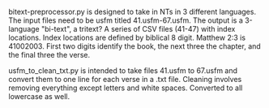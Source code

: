bitext-preprocessor.py is designed to take in NTs in 3 different languages. The input files need to be usfm titled 41.usfm-67.usfm. 
The output is a 3-language "bi-text", a tritext? A series of CSV files (41-47) with index locations.
Index locations are defined by biblical 8 digit. Matthew 2:3 is 41002003. First two digits identify the book, the next three the chapter, and the final three the verse. 

usfm_to_clean_txt.py is intended to take files 41.usfm to 67.usfm and convert them to one line for each verse in a .txt file. 
Cleaning involves removing everything except letters and white spaces. Converted to all lowercase as well. 

